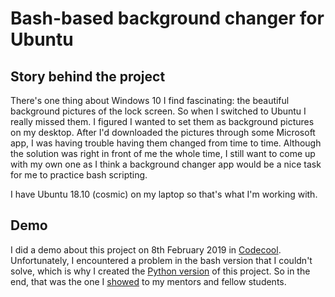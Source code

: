 # Bash-based background changer for Ubuntu

## Story behind the project

There's one thing about Windows 10 I find fascinating: the beautiful background pictures of the lock screen. So when I switched to Ubuntu I really missed them. I figured I wanted to set them as background pictures on my desktop. After I'd downloaded the pictures through some Microsoft app, I was having trouble having them changed from time to time. Although the solution was right in front of me the whole time, I still want to come up with my own one as I think a background changer app would be a nice task for me to practice bash scripting.

I have Ubuntu 18.10 (cosmic) on my laptop so that's what I'm working with.

## Demo

I did a demo about this project on 8th February 2019 in [Codecool](https://codecool.com). Unfortunately, I encountered a problem in the bash version that I couldn't solve, which is why I created the [Python version](https://github.com/zslim/pybckg "Repo for the Python background changer") of this project. So in the end, that was the one I [showed](https://docs.google.com/presentation/d/1WmHMPePeg0pOd7DausLiPj71vE0yJcWQSiA2TKQhoFo/ "Slides for the demo") to my mentors and fellow students.
